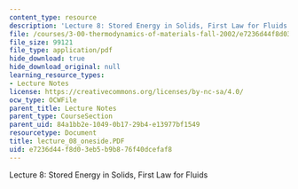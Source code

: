 ```yaml
---
content_type: resource
description: 'Lecture 8: Stored Energy in Solids, First Law for Fluids'
file: /courses/3-00-thermodynamics-of-materials-fall-2002/e7236d44f8d03eb5b9b876f40dcefaf8_lecture_08_oneside.PDF
file_size: 99121
file_type: application/pdf
hide_download: true
hide_download_original: null
learning_resource_types:
- Lecture Notes
license: https://creativecommons.org/licenses/by-nc-sa/4.0/
ocw_type: OCWFile
parent_title: Lecture Notes
parent_type: CourseSection
parent_uid: 84a1bb2e-1049-0b17-29b4-e13977bf1549
resourcetype: Document
title: lecture_08_oneside.PDF
uid: e7236d44-f8d0-3eb5-b9b8-76f40dcefaf8
---
```

Lecture 8: Stored Energy in Solids, First Law for Fluids